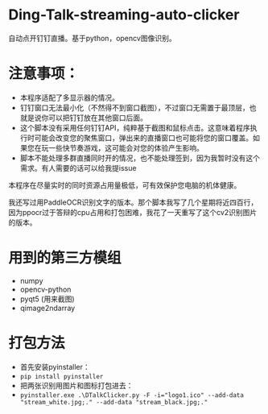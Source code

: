 # Ding-Talk-streaming-auto-clicker
自动点开钉钉直播。基于python，opencv图像识别。
# 注意事项：
- 本程序适配了多显示器的情况。
- 钉钉窗口无法最小化（不然得不到窗口截图），不过窗口无需置于最顶层，也就是说你可以把钉钉放在其他窗口后面。
- 这个脚本没有采用任何钉钉API，纯粹基于截图和鼠标点击。这意味着程序执行时可能会改变您的聚焦窗口，弹出来的直播窗口也可能将您的窗口覆盖。如果您在玩一些快节奏游戏，这可能会对您的体验产生影响。
- 脚本不能处理多群直播同时开的情况，也不能处理签到，因为我暂时没有这个需求。有人需要的话可以给我提issue


本程序在尽量实时的同时资源占用量极低，可有效保护您电脑的机体健康。

我还写过用PaddleOCR识别文字的版本。那个脚本我写了几个星期将近四百行，因为ppocr过于答辩的cpu占用和打包困难，我花了一天重写了这个cv2识别图片的版本。

# 用到的第三方模组
- numpy
- opencv-python
- pyqt5 (用来截图)
- qimage2ndarray

# 打包方法
- 首先安装pyinstaller：
- ```pip install pyinstaller```
- 把两张识别用图片和图标打包进去：
- ```pyinstaller.exe .\DTalkClicker.py -F -i="logo1.ico" --add-data "stream_white.jpg;." --add-data "stream_black.jpg;."```
